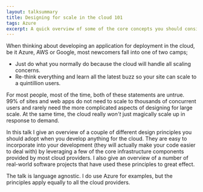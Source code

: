 ```yaml
---
layout: talksummary
title: Designing for scale in the cloud 101
tags: Azure
excerpt: A quick overview of some of the core concepts you should consider when designing applications for the cloud
---
```

When thinking about developing an application for deployment in the cloud, be it Azure, AWS or Google, most newcomers fall into one of two camps;
- Just do what you normally do because the cloud will handle all scaling concerns.
- Re-think everything and learn all the latest buzz so your site can scale to a quintillion users.

For most people, most of the time, both of these statements are untrue. 99% of sites and web apps do not need to scale to thousands of concurrent users and rarely need the more complicated aspects of designing for large scale. At the same time, the cloud really *won't* just magically scale up in response to demand. 

In this talk I give an overview of a couple of different design principles you should adopt when you develop anything for the cloud. They are easy to incorporate into your development (they will actually make your code easier to deal with) by leveraging a few of the core infrastructure components provided by most cloud providers. I also give an overview of a number of real-world software projects that have used these principles to great effect.

The talk is language agnostic. I do use Azure for examples, but the principles apply equally to all the cloud providers.
